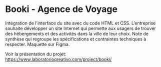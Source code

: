 # Booki - Agence de Voyage

Intégration de l'interface du site avec du code HTML et CSS.
L’entreprise souhaite développer un site Internet qui permette aux usagers de trouver des hébergements et des activités dans la ville de leur choix.
Note de synthèse qui regroupe les spécifications et contraintes techniques à respecter. Maquette sur Figma.

Voir la présentation du projet: https://www.laboratorioqreativo.com/project/booki/
